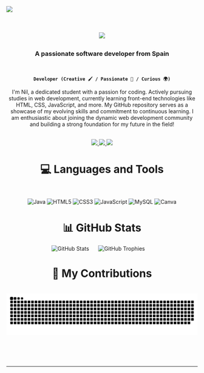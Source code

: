 [![](https://visitcount.itsvg.in/api?id=NilMarquez&icon=3&color=2)](https://visitcount.itsvg.in)

<h1 align="center">
    <img src="https://readme-typing-svg.herokuapp.com/?font=Righteous&size=35&center=true&vCenter=true&width=500&height=70&color=E1B541&duration=4000&lines=Hi+There!+👋;+I'm+Nil+Marquez!;" />
</h1>

<h3 align="center"><b>A passionate software developer from Spain</b></h3></br>


<div align="center">  
  
**`Developer (Creative 🖌️ / Passionate 🚀 / Curious 🌍)`**</br>
</div>

<div align="center"> 
  
   I'm Nil, a dedicated student with a passion for coding. Actively pursuing studies in web development, currently learning front-end technologies like HTML, CSS, JavaScript, and more. My GitHub repository serves as a showcase of my evolving   skills and commitment to continuous learning. I am enthusiastic about joining the dynamic web development community and building a strong foundation for my future in the field!
  
</div></br>
 
<div align="center"> 
  <a href="mailto:nilmarquezr@gmail.com">
    <img src="https://img.shields.io/badge/Gmail-333333?style=for-the-badge&logo=gmail&logoColor=red" />
  </a>
  <a href="https://linkedin.com/in/nil-marquez-rodriguez" target="_blank">
    <img src="https://img.shields.io/badge/LinkedIn-0077B5?style=for-the-badge&logo=linkedin&logoColor=white" target="_blank" />
  </a>
  <a href="https://NilMarquez.github.io" target="_blank">
     <img src="https://img.shields.io/badge/Portfolio (Coming Soon) -FF5722?style=for-the-badge&logo=todoist&logoColor=white" target="_blank" /> 
  </a>
</div>

<div align="center"> 
  
# 💻 Languages and Tools 

</div></br>


<div align="center"> 
  
![Java](https://img.shields.io/badge/java-%23ED8B00.svg?style=for-the-badge&logo=openjdk&logoColor=white)
![HTML5](https://img.shields.io/badge/html5-%23E34F26.svg?style=for-the-badge&logo=html5&logoColor=white)
![CSS3](https://img.shields.io/badge/css3-%231572B6.svg?style=for-the-badge&logo=css3&logoColor=white)
![JavaScript](https://img.shields.io/badge/javascript-%23323330.svg?style=for-the-badge&logo=javascript&logoColor=%23F7DF1E)
![MySQL](https://img.shields.io/badge/mysql-%2300f.svg?style=for-the-badge&logo=mysql&logoColor=white)
![Canva](https://img.shields.io/badge/Canva-%2300C4CC.svg?style=for-the-badge&logo=Canva&logoColor=white)

</div>

<div align="center"> 
  
# 📊 GitHub Stats

</div>

<p align="center">
  <img src="https://github-readme-stats.vercel.app/api?username=NilMarquez&show_icons=true&theme=gruvbox" alt="GitHub Stats" style="margin-right: 20px;">
  <img src="https://github-profile-trophy.vercel.app/?username=NilMarquez&theme=gruvbox&no-frame=false&no-bg=false&margin-w=4" alt="GitHub Trophies" style="margin-right: 20px;">
</p>

<div align="center"> 
  
# 🐍 My Contributions 

</div>

 <br>
  <img alt="snake eating my contributions" src="https://raw.githubusercontent.com/salesp07/salesp07/output/github-contribution-grid-snake.svg" />
  
  <br/><br/><br/>
</div>

<hr/>
